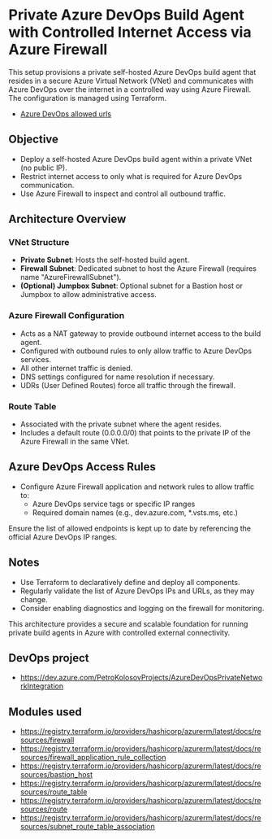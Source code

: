 # Private Azure DevOps Build Agent with Controlled Internet Access via Azure Firewall

This setup provisions a private self-hosted Azure DevOps build
agent that resides in a secure Azure Virtual Network (VNet) and communicates with Azure DevOps over
the internet in a controlled way using Azure Firewall. The configuration is managed using Terraform.

- [Azure DevOps allowed urls](https://learn.microsoft.com/en-us/azure/devops/organizations/security/allow-list-ip-url?view=azure-devops&tabs=IP-V4)

## Objective

- Deploy a self-hosted Azure DevOps build agent within a private VNet (no public IP).
- Restrict internet access to only what is required for Azure DevOps communication.
- Use Azure Firewall to inspect and control all outbound traffic.

## Architecture Overview

### VNet Structure

- **Private Subnet**: Hosts the self-hosted build agent.
- **Firewall Subnet**: Dedicated subnet to host the Azure Firewall (requires name "AzureFirewallSubnet").
- **(Optional) Jumpbox Subnet**: Optional subnet for a Bastion host or Jumpbox to allow administrative access.

### Azure Firewall Configuration

- Acts as a NAT gateway to provide outbound internet access to the build agent.
- Configured with outbound rules to only allow traffic to Azure DevOps services.
- All other internet traffic is denied.
- DNS settings configured for name resolution if necessary.
- UDRs (User Defined Routes) force all traffic through the firewall.

### Route Table

- Associated with the private subnet where the agent resides.
- Includes a default route (0.0.0.0/0) that points to the private IP of the Azure Firewall in the same VNet.

## Azure DevOps Access Rules

- Configure Azure Firewall application and network rules to allow traffic to:
    - Azure DevOps service tags or specific IP ranges
    - Required domain names (e.g., dev.azure.com, *.vsts.ms, etc.)

Ensure the list of allowed endpoints is kept up to date by referencing the official Azure DevOps IP ranges.

## Notes

- Use Terraform to declaratively define and deploy all components.
- Regularly validate the list of Azure DevOps IPs and URLs, as they may change.
- Consider enabling diagnostics and logging on the firewall for monitoring.

This architecture provides a secure and scalable foundation for running private build agents in Azure with controlled
external connectivity.

## DevOps project

- https://dev.azure.com/PetroKolosovProjects/AzureDevOpsPrivateNetworkIntegration

## Modules used

- https://registry.terraform.io/providers/hashicorp/azurerm/latest/docs/resources/firewall
- https://registry.terraform.io/providers/hashicorp/azurerm/latest/docs/resources/firewall_application_rule_collection
- https://registry.terraform.io/providers/hashicorp/azurerm/latest/docs/resources/bastion_host
- https://registry.terraform.io/providers/hashicorp/azurerm/latest/docs/resources/route_table
- https://registry.terraform.io/providers/hashicorp/azurerm/latest/docs/resources/route
- https://registry.terraform.io/providers/hashicorp/azurerm/latest/docs/resources/subnet_route_table_association
